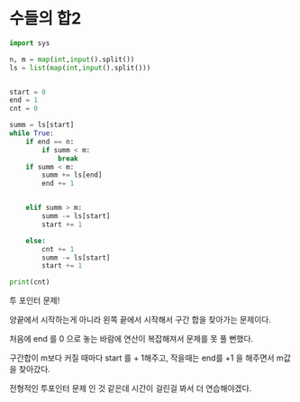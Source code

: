 # 수들의 합2

```python
import sys

n, m = map(int,input().split())
ls = list(map(int,input().split()))


start = 0
end = 1
cnt = 0

summ = ls[start]
while True:
    if end == n:
        if summ < m:
            break
    if summ < m:
        summ += ls[end]
        end += 1


    elif summ > m:
        summ -= ls[start]
        start += 1

    else:
        cnt += 1
        summ -= ls[start]
        start += 1

print(cnt)
```



투 포인터 문제!

양끝에서 시작하는게 아니라 왼쪽 끝에서 시작해서 구간 합을 찾아가는 문제이다.

처음에 end 를 0 으로 놓는 바람에 연산이 복잡해져서 문제를 못 풀 뻔했다.

구간합이 m보다 커질 때마다 start 를 + 1해주고, 작을때는 end를 +1 을 해주면서 m값을 찾아갔다.

전형적인 투포인터 문제 인 것 같은데 시간이 걸린걸 봐서 더 연습해야겠다.